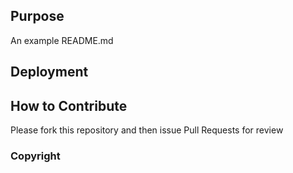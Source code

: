 ## Purpose
An example README.md

## Deployment

## How to Contribute
Please fork this repository and then issue Pull Requests for review

### Copyright

